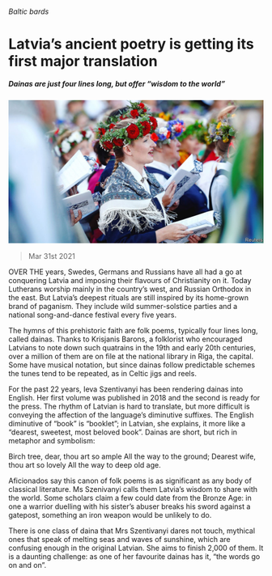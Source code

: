 ###### Baltic bards

# Latvia’s ancient poetry is getting its first major translation 

##### Dainas are just four lines long, but offer “wisdom to the world” 

![image](images/20210403_EUP002_0.jpg) 

> Mar 31st 2021 

OVER THE years, Swedes, Germans and Russians have all had a go at conquering Latvia and imposing their flavours of Christianity on it. Today Lutherans worship mainly in the country’s west, and Russian Orthodox in the east. But Latvia’s deepest rituals are still inspired by its home-grown brand of paganism. They include wild summer-solstice parties and a national song-and-dance festival every five years.

The hymns of this prehistoric faith are folk poems, typically four lines long, called dainas. Thanks to Krisjanis Barons, a folklorist who encouraged Latvians to note down such quatrains in the 19th and early 20th centuries, over a million of them are on file at the national library in Riga, the capital. Some have musical notation, but since dainas follow predictable schemes the tunes tend to be repeated, as in Celtic jigs and reels.


For the past 22 years, Ieva Szentivanyi has been rendering dainas into English. Her first volume was published in 2018 and the second is ready for the press. The rhythm of Latvian is hard to translate, but more difficult is conveying the affection of the language’s diminutive suffixes. The English diminutive of “book” is “booklet”; in Latvian, she explains, it more like a “dearest, sweetest, most beloved book”. Dainas are short, but rich in metaphor and symbolism:

Birch tree, dear, thou art so ample All the way to the ground; Dearest wife, thou art so lovely All the way to deep old age.

Aficionados say this canon of folk poems is as significant as any body of classical literature. Ms Szenivanyi calls them Latvia’s wisdom to share with the world. Some scholars claim a few could date from the Bronze Age: in one a warrior duelling with his sister’s abuser breaks his sword against a gatepost, something an iron weapon would be unlikely to do.

There is one class of daina that Mrs Szentivanyi dares not touch, mythical ones that speak of melting seas and waves of sunshine, which are confusing enough in the original Latvian. She aims to finish 2,000 of them. It is a daunting challenge: as one of her favourite dainas has it, “the words go on and on”.

